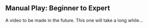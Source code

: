 ## Manual Play: Beginner to Expert


A video to be made in the future. This one will take a long while…